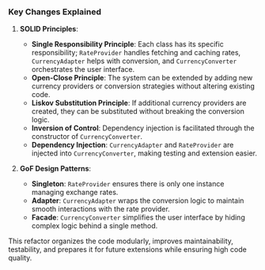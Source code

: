 ### Key Changes Explained

1. **SOLID Principles**:
    - **Single Responsibility Principle**: Each class has its specific responsibility; `RateProvider` handles fetching and caching rates, `CurrencyAdapter` helps with conversion, and `CurrencyConverter` orchestrates the user interface.
    - **Open-Close Principle**: The system can be extended by adding new currency providers or conversion strategies without altering existing code.
    - **Liskov Substitution Principle**: If additional currency providers are created, they can be substituted without breaking the conversion logic.
    - **Inversion of Control**: Dependency injection is facilitated through the constructor of `CurrencyConverter`.
    - **Dependency Injection**: `CurrencyAdapter` and `RateProvider` are injected into `CurrencyConverter`, making testing and extension easier.

2. **GoF Design Patterns**:
    - **Singleton**: `RateProvider` ensures there is only one instance managing exchange rates.
    - **Adapter**: `CurrencyAdapter` wraps the conversion logic to maintain smooth interactions with the rate provider.
    - **Facade**: `CurrencyConverter` simplifies the user interface by hiding complex logic behind a single method.

This refactor organizes the code modularly, improves maintainability, testability, and prepares it for future extensions while ensuring high code quality. 